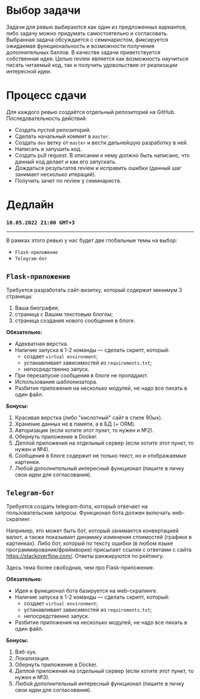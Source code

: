 # Выбор задачи  
  
Задачи для ревью выбираются как один из предложенных вариантов, либо задачу можно придумать самостоятельно и согласовать. Выбранная задача обсуждается с семинаристом, фиксируется ожидаемая функциональность и возможности получения дополнительных баллов.
В качестве задачи приветствуется собственная идея. Целью review является как возможность научиться писать читаемый код, так и получить удовольствие от реализации интересной идеи.
  
# Процесс сдачи
Для каждого ревью создаётся отдельный репозиторий на GitHub.  
Последовательность действий:
 * Создать пустой репозиторий.
 * Сделать начальный коммит в `master`.
 * Создать `dev` ветку от `master` и вести дальнейшую разработку в ней.
 * Написать и запушить код.
 * Создать pull request. В описании к нему должно быть написано, что
данный код делает и как его запускать.
 * Дождаться результатов review и исправить ошибки (данный шаг
занимает несколько итераций).
 * Получить зачет по review у семинариста.
  
# Дедлайн
### `10.05.2022 21:00 GMT+3`

---

В рамках этого ревью у нас будет две глобальные темы на выбор:
 * `Flask-приложение`
 * `Telegram-бот`

## `Flask-приложение`

Требуется разработать сайт-визитку, который содержит минимум 3 страницы:
 1. Ваша биография;
 2. страница с Вашим текстовым блогом;
 3. страница создания нового сообщения в блоге.

**Обязательно:**
 * Адекватная верстка.
 * Наличие запуска в 1-2 команды — сделать скрипт, который:
   * создает `virtual environment`;
   * устанавливает зависимостей из `requirements.txt`;
   * непосредственно запуск.
 * При перезапуске сообщения в блоге не пропадают.
 * Использование шаблонизатора.
 * Разбитие приложения на несколько модулей, не надо все пихать в один файл.
  
**Бонусы:**
 1. Красивая верстка (либо "кислотный" сайт в стиле 90ых).
 2. Хранение данных не в памяти, а в БД (+ ORM).
 3. Авторизация (если хотите этот пункт, то нужен и №2).
 4. Обернуть приложение в Docker.
 5. Деплой приложения на отдельный сервер (если хотите этот пункт, то нужен и №4).
 6. Сообщения в блоге содержит не только текст, но и отображаемые картинки.
 7. Любой дополнительный интересный функционал (пишите в личку свои идеи для согласования).

## `Telegram-бот`

Требуется создать telegram-бота, который отвечает на пользовательские запросы. Функционал бота должен включать
web-скрапинг.  

Например, это может быть бот, который занимается конвертацией валют, а также показывает динамику изменения стоимостей 
(графики в картинках). Либо бот, который по тексту ошибки (в любом языке программирования/фреймворке) присылает 
ссылки с ответами с сайта https://stackoverflow.com/. Ответы ранжируются по рейтингу.

Здесь тема более свободная, чем про Flask-приложение.

**Обязательно:**
 * Идея и функционал бота базируется на web-скрапинге.
 * Наличие запуска в 1-2 команды — сделать скрипт, который:
    * создает `virtual environment`;
    * устанавливает зависимостей из `requirements.txt`;
    * непосредственно запуск.
 * Разбитие приложения на несколько модулей, не надо все пихать в один файл.

**Бонусы:**
 1. Вэб-хук.
 2. Локализация.
 3. Обернуть приложение в Docker.
 4. Деплой приложения на отдельный сервер (если хотите этот пункт, то нужен и №3).
 5. Любой дополнительный интересный функционал (пишите в личку свои идеи для согласования).